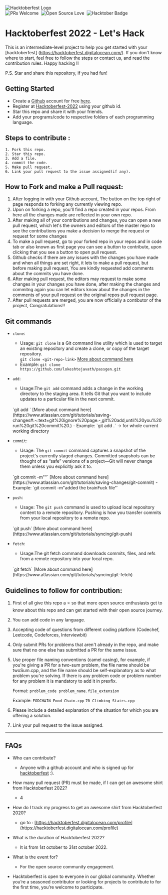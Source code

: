 ![Hacktoberfest Logo](https://pbs.twimg.com/profile_banners/1040669393255055360/1662652901/600x200)
<br>
![PRs Welcome](https://img.shields.io/badge/PRs-welcome-brightgreen.svg?style=flat-square) &nbsp;![Open Source Love](https://badges.frapsoft.com/os/v1/open-source.svg?v=102) &nbsp;<img src="https://img.shields.io/badge/hacktoberfest-2021-blueviolet" alt="Hacktober Badge"/>  

# Hacktoberfest 2022 - Let's Hack

This is an intermediate-level project to help you get started with your
[hacktoberfest] (https://hacktoberfest.digitalocean.com/). If you don't
know where to start, feel free to follow the steps or contact us, and
read the contribution rules. Happy hacking !!

P.S. Star and share this repository, if you had fun!

## Getting Started

- Create a [Github](https://github.com/) account for free [here](https://github.com/).
- Register at [Hacktoberfest-2022](https://hacktoberfest.digitalocean.com/) using your github id.
- Star this repo and share it with your friends.
- Add your programs/code to respective folders of each programming language.

## Steps to contribute :

    1. Fork this repo.
    2. Star this repo.
    3. Add a file.
    4. commit the code.
    5. Make pull request.
    6. Link your pull request to the issue assigned(if any).

## How to Fork and make a Pull request:
  1. After logging in with your Github account, The button on the top right of page responds to forking any currently viewing repo.
  2. Upon on forking a repo, you'll find a repo created in your repos. From here all the changes made are reflected in your own repo.
  3. After making all of your contributions and changes, you can open a new pull request, which let's the owners and editors of the master repo to see the contributions you make a decision to merge the request or request for some changes
  4. To make a pull request, go to your forked repo in your repos and in code tab or also known as first page you can see a button to contribute, upon clicking that you see a button to open pull request.
  5. Github checks if there are any issues with the changes you have made and when all things are set right, it lets to make a pull request, but before making pull request, You are kindly requested add comments about the commits you have done.
  6. After making pull request, the editors may request to make some changes in your changes you have done, after making the changes and commitng again you can let editors know about the changes in the comments of your pull request on the original repos pull request page.
  7. After pull requests are merged, you are now officially a contibutor of the project, Congratulations!!
## Git commands
- ```clone```: 
  - Usage: `git clone` is a Git command line utility which is used to target an existing repository and create a clone, or copy of the target repository.<br/>
   `git clone <git-repo-link>` [More about command here](https://www.atlassian.com/git/tutorials/setting-up-a-repository/git-clone)
  - Example: `git clone https://github.com/lokeshtejavath/passgen.git`
- ```add```:
  - Usage:The `git add` command adds a change in the working directory to the staging area. It tells Git that you want to include updates to a particular file in the next commit.
  <br/> 
  `git add <directory>` [More about command here](https://www.atlassian.com/git/tutorials/saving-changes#:~:text=git%20ignore%20page.-,git%20add,until%20you%20run%20git%20commit%20.)
  - Example: `git add .` -> for whole current working directory

- ```commit```:
  - Usage: The `git commit` command captures a snapshot of the project's currently staged changes. Committed snapshots can be thought of as “safe” versions of a project—Git will never change them unless you explicitly ask it to.
  <br/>
   `git commit -m"<comment>"` [More about command here](https://www.atlassian.com/git/tutorials/saving-changes/git-commit)
  - Example: `git commit -m"added the brainFuck file"`
- ```push```:
  - Usage: The `git push` command is used to upload local repository content to a remote repository. Pushing is how you transfer commits from your local repository to a remote repo. 
  <br/>
  `git push` [More about command here](https://www.atlassian.com/git/tutorials/syncing/git-push)
- ```fetch```:
  - Usage:The git fetch command downloads commits, files, and refs from a remote repository into your local repo. 
  <br/>
  `git fetch` [More about command here](https://www.atlassian.com/git/tutorials/syncing/git-fetch)

## Guidelines to follow for contribution:
1. First of all give this repo a ⭐ so that more open source enthusiasts get to know about this repo and can get started with their open source journey. 
2. You can add code in any language.
3. Accepting code of questions from different coding platform (Codechef, Leetcode, Codeforces, Interviewbit)
4. Only submit PRs for problems that aren't already in the repo, and make sure that no one else has submitted a PR for the same issue.
5. Use proper file naming conventions (camel casing), for example, if you're giving a PR for a two-sum problem, the file name should be twoSum.cpp, and the file name should   be self-explanatory as to what problem you're solving. If there is any problem code or problem number for any problem it is mandatory to add it in prexfix.

    Format: ```problem_code problem_name.file_extension```

    Example: ```FODCHAIN Food Chain.cpp```
            ```70 Climbing Stairs.cpp```
6. Please include a detailed explanation of the situation for which you are offering a solution.
7. Link your pull request to the issue assigned.


---


## FAQs

- Who can contribute?
  - Anyone with a github account and who is signed up for [hacktoberfest](https://hacktoberfest.digitalocean.com/) :).

- How many pull request (PR) must be made, if I can get an awesome shirt from Hacktoberfest 2022?
  - 4

- How do I track my progress to get an awesome shirt from Hacktoberfest 2020?
  - go to : [https://hacktoberfest.digitalocean.com/profile](https://hacktoberfest.digitalocean.com/profile)

- What is the duration of Hacktoberfest 2022?
  - It is from 1st october to 31st october 2022.

- What is the event for?
  - For the open source community engagement.




- Hacktoberfest is open to everyone in our global community. Whether you’re a seasoned contributor or looking for projects to contribute to for the first time, you’re welcome to    participate.

